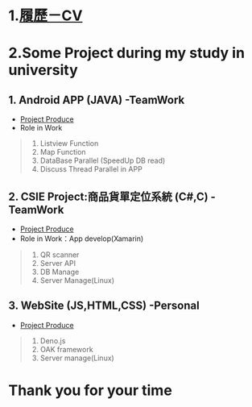 # 1.[履歷－CV](https://drive.google.com/file/d/1FWY0J58ojXL-jp9ZEmEFEZb0U8tOPhwV/view?usp=sharing)
# 2.Some Project during my study in university
## 1. Android APP (JAVA) -TeamWork
- [Project Produce](./AndroidAPP/Produce.md)
- Role in Work
> 1. Listview Function
> 2. Map Function
> 3. DataBase Parallel (SpeedUp DB read) 
> 4. Discuss Thread Parallel in APP 

## 2. CSIE Project:商品貨單定位系統 (C#,C) -TeamWork
- [Project Produce](./CSIEProject/Produce.md)
- Role in Work：App develop(Xamarin)
> 1. QR scanner 
> 2. Server API
> 3. DB Manage
> 4. Server Manage(Linux)

## 3. WebSite (JS,HTML,CSS) -Personal
- [Project Produce](./Web/Produce.md)
> 1. Deno.js
> 2. OAK framework
> 3. Server manage(Linux)


# Thank you for your time
